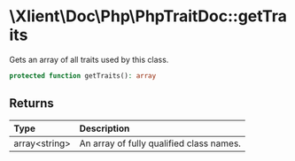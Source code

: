 # \\Xlient\\Doc\\Php\\PhpTraitDoc::getTraits

Gets an array of all traits used by this class.

```php
protected function getTraits(): array
```

## Returns

| Type | Description |
| :--- | :--- |
| array\<string\> | An array of fully qualified class names. |